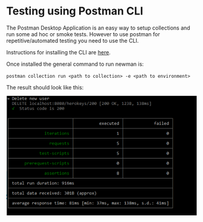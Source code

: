 # Testing using Postman CLI

The Postman Desktop Application is an easy way to setup collections and run some ad hoc or smoke tests. However to use postman for repetitive/automated testing you need to use the CLI. 

Instructions for installing the CLI are [here](https://learning.postman.com/docs/postman-cli/postman-cli-installation/).


Once installed the general command to run newman is: 

`postman collection run <path to collection> -e <path to environment>`

The result should look like this: 

![newman_cli](img/newman_cli.png)
